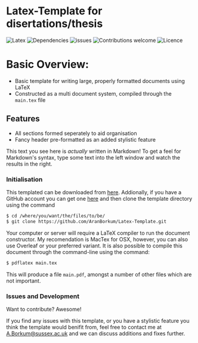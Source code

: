 # Latex-Template for disertations/thesis
![Latex](https://img.shields.io/badge/latex-current-brightgreen.svg) ![Dependencies](https://img.shields.io/badge/dependencies-up%20to%20date-brightgreen.svg)      ![issues](https://img.shields.io/badge/issues-none-brightgreen.svg) ![Contributions welcome](https://img.shields.io/badge/contributions-welcome-brightgreen.svg) ![Licence](https://img.shields.io/badge/licence-to_thrill-brightgreen.svg) 

# Basic Overview:
  - Basic template for writing large, properly formatted documents using LaTeX
  - Constructed as a multi document system, compiled through the `main.tex` file

## Features
  - All sections formed seperately to aid organisation
  - Fancy header pre-formatted as an added stylistic feature


This text you see here is *actually* written in Markdown! To get a feel for Markdown's syntax, type some text into the left window and watch the results in the right.

### Initialisation

This templated can be downloaded from  [here](https://github.com/AranBorkum/Latex-Template). Addionally, if you have a GitHub account you can get one [here](https://github.com/) and then clone the template directory using the command
```sh
$ cd /where/you/want/the/files/to/be/
$ git clone https://github.com/AranBorkum/Latex-Template.git
```
Your computer or server will require a LaTeX compiler to run the document constructor. My recomendation is MacTex for OSX, however, you can also use Overleaf or your preferred variant. It is also possible to compile this document through the command-line using the command:

```sh
$ pdflatex main.tex
```

This will produce a file `main.pdf`, amongst a number of other files which are not important.

### Issues and Development

Want to contribute? Awesome!

If you find any issues with this template, or you have a stylistic feature you think the template would benifit from, feel free to contact me at A.Borkum@sussex.ac.uk and we can discuss additions and fixes further.


